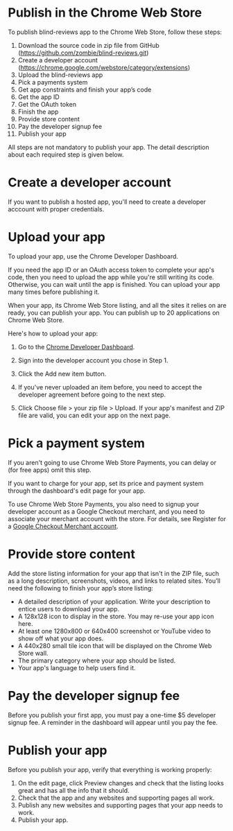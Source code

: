 Publish in the Chrome Web Store
================================

To publish blind-reviews app to the Chrome Web Store, follow these steps:
 1. Download the source code in zip file from GitHub (https://github.com/zombie/blind-reviews.git)
 2. Create a developer account (https://chrome.google.com/webstore/category/extensions)
 3. Upload the blind-reviews app
 4. Pick a payments system 
 5. Get app constraints and finish your app’s code
 6. Get the app ID
 7. Get the OAuth token
 8. Finish the app
 9. Provide store content
10. Pay the developer signup fee
11. Publish your app

All steps are not mandatory to publish your app. The detail description about each required step is given below. 



Create a developer account
================================
If you want to publish a hosted app, you'll need to create a developer acccount with proper credentials.

Upload your app
=================
To upload your app, use the Chrome Developer Dashboard.

If you need the app ID or an OAuth access token to complete your app's code, then you need to upload the app while you're still writing its code. Otherwise, you can wait until the app is finished. You can upload your app many times before publishing it.

When your app, its Chrome Web Store listing, and all the sites it relies on are ready, you can publish your app. You can publish up to 20 applications on Chrome Web Store.

Here's how to upload your app:

1. Go to the [Chrome Developer Dashboard](https://chrome.google.com/webstore/developer/dashboard).

2. Sign into the developer account you chose in Step 1.

3. Click the Add new item button.

4. If you've never uploaded an item before, you need to accept the developer agreement before going to the next step.

5. Click Choose file > your zip file > Upload. If your app's manifest and ZIP file are valid, you can edit your app on the next page.

Pick a payment system
======================
If you aren't going to use Chrome Web Store Payments, you can delay or (for free apps) omit this step.

If you want to charge for your app, set its price and payment system through the dashboard's edit page for your app.

To use Chrome Web Store Payments, you also need to signup your developer account as a Google Checkout merchant, and you need to associate your merchant account with the store. For details, see Register for a [Google Checkout Merchant account](https://developer.chrome.com/webstore/money).

Provide store content
======================
Add the store listing information for your app that isn't in the ZIP file, such as a long description, screenshots, videos, and links to related sites. You’ll need the following to finish your app’s store listing:

* A detailed description of your application. Write your description to entice users to download your app.
* A 128x128 icon to display in the store. You may re-use your app icon here.
* At least one 1280x800 or 640x400 screenshot or YouTube video to show off what your app does.
* A 440x280 small tile icon that will be displayed on the Chrome Web Store wall.
* The primary category where your app should be listed.
* Your app's language to help users find it.

Pay the developer signup fee
=============================
Before you publish your first app, you must pay a one-time $5 developer signup fee. A reminder in the dashboard will appear until you pay the fee.

Publish your app
================
Before you publish your app, verify that everything is working properly:

1. On the edit page, click Preview changes and check that the listing looks great and has all the info that it should.
2. Check that the app and any websites and supporting pages all work.
3. Publish any new websites and supporting pages that your app needs to work.
4. Publish your app.
